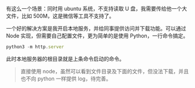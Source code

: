 有这么一个场景：同时用 ubuntu 系统，不支持读取 U 盘，我需要传给他一个大文件，比如 500M，这是微信等工具不支持了。

一个好的解决方案是我开启本地服务，并给同事提供访问并下载功能。可以通过 Node 实现，但需要自己配置文件，更为简单的是使用 Python，一行命令搞定。

```js
python3 -m http.server
```

此时本地服务器的根目录就是上条命令启动的命令。

> 直接使用 node，虽然可以看到文件目录及下面的文件，但没法下载，并且也不向 python 一样提供 log，待完善。
